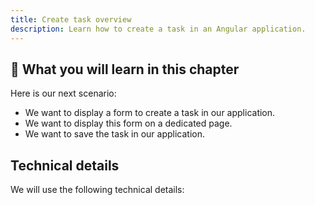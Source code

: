 ```yaml
---
title: Create task overview
description: Learn how to create a task in an Angular application.
---
```


## 	🎯 What you will learn in this chapter

Here is our next scenario:

- We want to display a form to create a task in our application.
- We want to display this form on a dedicated page.
- We want to save the task in our application.

## Technical details

We will use the following technical details:





